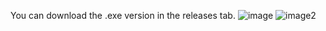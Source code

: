 You can download the .exe version in the releases tab.
![image](https://github.com/user-attachments/assets/019941f1-c0db-47e3-9e99-5a4197a1d218)
![image2](https://github.com/user-attachments/assets/e9251038-146c-46f5-ad87-9ab93b6b96df)
